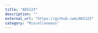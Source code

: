 ```yaml
---
title: "AK5123"
description: ""
external_url: "https://github.com/AK5123"
category: "Miscellaneous"
---
```

